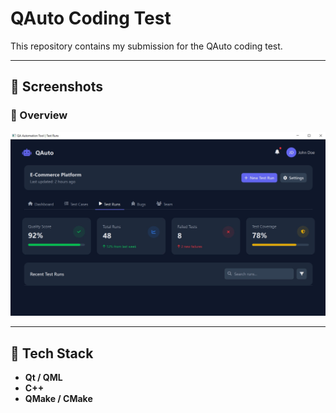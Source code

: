 # QAuto Coding Test

This repository contains my submission for the QAuto coding test.

---

## 📸 Screenshots

### 🧩 Overview
![Overview](./image/overview.jpg)

---

## 🧰 Tech Stack
- **Qt / QML**
- **C++**
- **QMake / CMake**